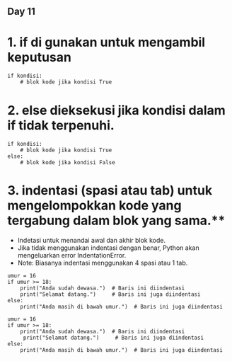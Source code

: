 ## Day 11

# 1. if di gunakan untuk mengambil keputusan
```
if kondisi:
    # blok kode jika kondisi True
```
# 2. else dieksekusi jika kondisi dalam if tidak terpenuhi.
```
if kondisi:
    # blok kode jika kondisi True
else:
    # blok kode jika kondisi False
```
# 3. indentasi (spasi atau tab) untuk mengelompokkan kode yang tergabung dalam blok yang sama.**
 - Indetasi untuk menandai awal dan akhir blok kode.
 - Jika tidak menggunakan indentasi dengan benar, Python akan mengeluarkan error IndentationError.
 - Note: Biasanya indentasi menggunakan 4 spasi atau 1 tab.


```Contoh indentasi dengan benar
umur = 16
if umur >= 18:
    print("Anda sudah dewasa.")  # Baris ini diindentasi
    print("Selamat datang.")     # Baris ini juga diindentasi
else:
    print("Anda masih di bawah umur.")  # Baris ini juga diindentasi
 ```
```Contoh indentasi salah
umur = 16
if umur >= 18:
    print("Anda sudah dewasa.")  # Baris ini diindentasi
     print("Selamat datang.")     # Baris ini juga diindentasi
else:
    print("Anda masih di bawah umur.")  # Baris ini juga diindentasi
 ```
